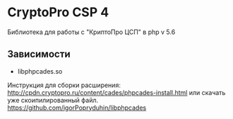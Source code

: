 # CryptoPro CSP 4
Библиотека для работы с "КриптоПро ЦСП" в php v 5.6

Зависимости
-----------
- libphpcades.so

Инструкция для сборки расширения:
http://cpdn.cryptopro.ru/content/cades/phpcades-install.html  или скачать уже скоипилированный файл.
https://github.com/igorPopryduhin/libphpcades